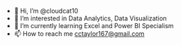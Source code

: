 - 👋 Hi, I’m @cloudcat10
- 👀 I’m interested in Data Analytics, Data Visualization
- 🌱 I’m currently learning Excel and Power BI Specialism
- 📫 How to reach me cctaylor167@gmail.com

<!---
cloudcat10/cloudcat10 is a ✨ special ✨ repository because its `README.md` (this file) appears on your GitHub profile.
You can click the Preview link to take a look at your changes.
--->
